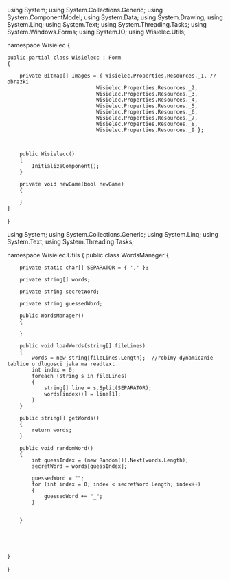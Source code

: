 using System;
using System.Collections.Generic;
using System.ComponentModel;
using System.Data;
using System.Drawing;
using System.Linq;
using System.Text;
using System.Threading.Tasks;
using System.Windows.Forms;
using System.IO;
using Wisielec.Utils;

namespace Wisielec
{

    public partial class Wisielecc : Form
    {

        private Bitmap[] Images = { Wisielec.Properties.Resources._1, // obrazki
                                 Wisielec.Properties.Resources._2,
                                 Wisielec.Properties.Resources._3,
                                 Wisielec.Properties.Resources._4,
                                 Wisielec.Properties.Resources._5,
                                 Wisielec.Properties.Resources._6,
                                 Wisielec.Properties.Resources._7,
                                 Wisielec.Properties.Resources._8,
                                 Wisielec.Properties.Resources._9 };

        

        public Wisielecc()
        {
            InitializeComponent();
        }
      
        private void newGame(bool newGame)
        {
           
        }
    }
}

using System;
using System.Collections.Generic;
using System.Linq;
using System.Text;
using System.Threading.Tasks;

namespace Wisielec.Utils
{
    public class WordsManager
    {

        private static char[] SEPARATOR = { ',' };

        private string[] words;

        private string secretWord;

        private string guessedWord;

        public WordsManager()
        {

        }

        public void loadWords(string[] fileLines)
        {
            words = new string[fileLines.Length];  //robimy dynamicznie tablice o dlugosci jaka ma readtext
            int index = 0;
            foreach (string s in fileLines)
            {
                string[] line = s.Split(SEPARATOR);
                words[index++] = line[1];
            }
        }

        public string[] getWords()
        {
            return words;
        }

        public void randomWord()
        {
            int quessIndex = (new Random()).Next(words.Length);
            secretWord = words[quessIndex];

            guessedWord = "";
            for (int index = 0; index < secretWord.Length; index++)
            {
                guessedWord += "_";
            }

           
        }

        
        

    
    }
}
